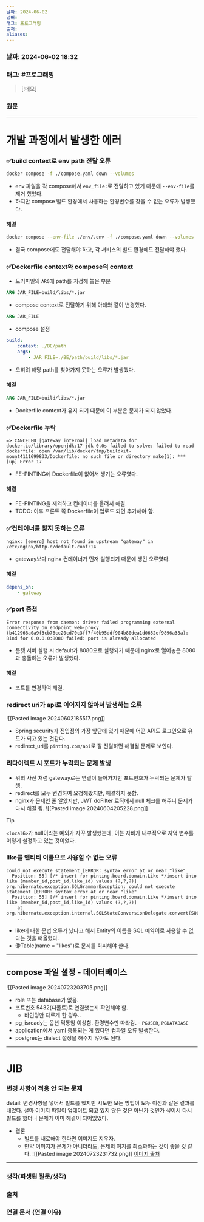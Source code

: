 ```yaml
---
날짜: 2024-06-02
넘버: 
태그: 프로그래밍
출처: 
aliases:
---
```

### 날짜:  2024-06-02 18:32

### 태그: #프로그래밍 

>[!메모]
>

### 원문
---
# 개발 과정에서 발생한 에러
### ✅build context로 env path 전달 오류
```sh
docker compose -f ./compose.yaml down --volumes
```
- env 파일을 각 compose에서 `env_file:`로 전달하고 있기 때문에 `--env-file`를 제거 했었다.
- 하지만 compose 빌드 환경에서 사용하는 환경변수를 찾을 수 없는 오류가 발생했다.
#### 해결
```sh
docker compose --env-file ./env/.env -f ./compose.yaml down --volumes
```
- 결국 compose에도 전달해야 하고, 각 서비스의 빌드 환경에도 전달해야 했다.

### ✅Dockerfile context와 compose의 context
- 도커파일의 `ARG`에 path를 지정해 놓은 부분
```dockerfile
ARG JAR_FILE=build/libs/*.jar
```
- compose context로 전달하기 위해 아래와 같이 변경했다.
```dockerfile title:Dockerfile
ARG JAR_FILE
```
- compose 설정
```yaml title:compose.yaml
build:
	context: ./BE/path
	args:
		- JAR_FILE=./BE/path/build/libs/*.jar
```
- 오히려 해당 path를 찾아가지 못하는 오류가 발생했다.
#### 해결
```Dockerfile
ARG JAR_FILE=build/libs/*.jar
```
- Dockerfile context가 유지 되기 때문에 이 부분은 문제가 되지 않았다.
### ✅Dockerfile 누락
```error
=> CANCELED [gateway internal] load metadata for docker.io/library/openjdk:17-jdk 0.0s failed to solve: failed to read dockerfile: open /var/lib/docker/tmp/buildkit-mount4111699833/Dockerfile: no such file or directory make[1]: *** [up] Error 17
```
- FE-PINTING에 Dockerfile이 없어서 생기는 오류였다.
#### 해결
- FE-PINTING을 제외하고 컨테이너를 올려서 해결.
- TODO: 이후 프론트 쪽 Dockerfile이 업로드 되면 추가해야 함.
### ✅컨테이너를 찾지 못하는 오류
```
nginx: [emerg] host not found in upstream "gateway" in /etc/nginx/http.d/default.conf:14
```
- gateway보다 nginx 컨테이너가 먼저 실행되기 때문에 생긴 오류였다.
#### 해결
```yaml
depens_on: 
	- gateway
```
### ✅port 중첩
```error
Error response from daemon: driver failed programming external connectivity on endpoint web-proxy (b412968a0a9f3cb76cc20cd70c3ff7f40b95ddf904b80dea1d0652ef9896a38a): Bind for 0.0.0.0:8080 failed: port is already allocated
```
- 톰캣 서버 실행 시 default가 8080으로 실행되기 때문에 nginx로 열어놓은 8080과 충돌하는 오류가 발생했다.
#### 해결
- 포트를 변경하여 해결.
### redirect uri가 api로 이어지지 않아서 발생하는 오류
![[Pasted image 20240602185517.png]]
- Spring security가 진입점의 가장 앞단에 있기 때문에 어떤 API도 로그인으로 유도가 되고 있는 것같다.
- redirect_uri를 `pinting.com/api`로 잘 전달하면 해결될 문제로 보인다.
### 리다이렉트 시 포트가 누락되는 문제 발생
- 위의 사진 처럼 gateway로는 연결이 들어가지만 포트번호가 누락되는 문제가 발생.
- redirect를 모두 변경하여 요청해봤지만, 해결하지 못함.
- nginx가 문제인 줄 알았지만, JWT doFilter 로직에서 null 체크를 해주니 문제가 다시 해결 됨.
![[Pasted image 20240604205228.png]]

> [!tip]
> `<local6>`가 null이라는 예외가 자꾸 발생했는데, 이는 자바가 내부적으로 지역 변수를 이렇게 설정하고 있는 것이었다.

### like를 엔티티 이름으로 사용할 수 없는 오류
```log
could not execute statement [ERROR: syntax error at or near "like"
  Position: 55] [/* insert for pinting.board.domain.Like */insert into like (member_id,post_id,like_id) values (?,?,?)]
org.hibernate.exception.SQLGrammarException: could not execute statement [ERROR: syntax error at or near "like"
  Position: 55] [/* insert for pinting.board.domain.Like */insert into like (member_id,post_id,like_id) values (?,?,?)]
	at org.hibernate.exception.internal.SQLStateConversionDelegate.convert(SQLStateConversionDelegate.java:91)
	...
```
- like에 대한 문법 오류가 났다고 해서 Entity의 이름을 SQL 예약어로 사용할 수 없다는 것을 떠올렸다.
- @Table(name = "likes")로 문제를 회피해야 한다.
---
## compose 파일 설정 - 데이터베이스
![[Pasted image 20240723203705.png]]
- role 또는 database가 없음.
- 포트번호 5432(디폴트)로 연결했는지 확인해야 함.
	- 바인딩만 다르게 한 경우..
- pg_isready는 옵션 먹통임 이상함. 환경변수만 따라감.
		- `PGUSER`, `PGDATABASE`
- application에서 yaml 중복되는 게 있다면 컴파일 오류 발생한다.
- postgres는 dialect 설정을 해주지 않아도 된다.
---
# JIB
### 변경 사항이 적용 안 되는 문제
detail: 변경사항을 넣어서 빌드를 했지만 시도한 모든 방법이 모두 이전과 같은 결과를 내었다.
설마 이미지 파일이 업데이트 되고 있지 않은 것은 아닌가 것인가 싶어서 다시 빌드를 했더니 문제가 이미 해결이 되어있었다.
- 결론 
	- 빌드를 새로해야 한다면 이미지도 지우자.
	- 만약 이미지가 문제가 아니더라도, 문제의 여지를 최소화하는 것이 좋을 것 같다.
![[Pasted image 20240723231732.png]]
[이미지 출처](https://github.com/GoogleContainerTools/jib/issues/413)


---
### 생각(파생된 질문/생각)

### 출처

### 연결 문서 (연결 이유)
